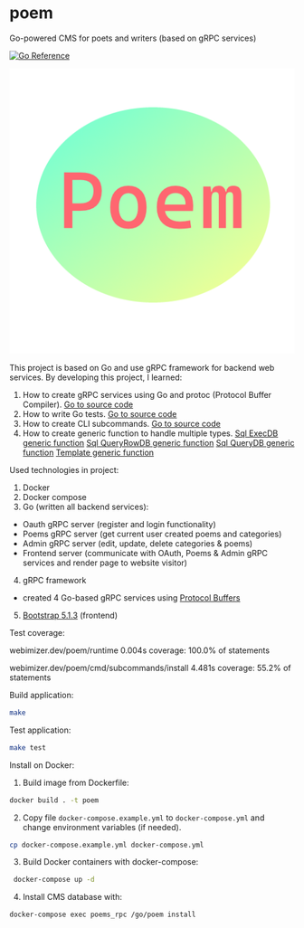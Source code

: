 # poem
Go-powered CMS for poets and writers (based on gRPC services)

[![Go Reference](https://pkg.go.dev/badge/webimizer.dev/poem.svg)](https://pkg.go.dev/webimizer.dev/poem)

![Poem](cmd/subcommands/adminfrontend/assets/img/poem_logo.png "Poem")

This project is based on Go and use gRPC framework for backend web services. 
By developing this project, I learned:
1. How to create gRPC services using Go and protoc (Protocol Buffer Compiler). [Go to source code](https://github.com/vaclovas2020/poem/blob/main/poems/poems.proto)
2. How to write Go tests. [Go to source code](https://github.com/vaclovas2020/poem/blob/main/poem_test.go)
3. How to create CLI subcommands. [Go to source code](https://github.com/vaclovas2020/poem/blob/main/cmd/subcommands/subcommands.go)
4. How to create generic function to handle multiple types. [Sql ExecDB generic function](https://github.com/vaclovas2020/poem/blob/main/runtime/db_exec.go) [Sql QueryRowDB generic function](https://github.com/vaclovas2020/poem/blob/main/runtime/db_query_row.go) [Sql QueryDB generic function](https://github.com/vaclovas2020/poem/blob/main/runtime/db_query.go) [Template generic function](https://github.com/vaclovas2020/poem/blob/main/runtime/generic_template.go)

Used technologies in project:
1. Docker
2. Docker compose
3. Go (written all backend services):
- Oauth gRPC server (register and login functionality)
- Poems gRPC server (get current user created poems and categories)
- Admin gRPC server  (edit, update, delete categories & poems)
- Frontend server (communicate with OAuth, Poems & Admin gRPC services and render page to website visitor)
4. gRPC framework
- created 4 Go-based gRPC services using [Protocol Buffers](https://developers.google.com/protocol-buffers/docs/gotutorial)
5. [Bootstrap 5.1.3](https://getbootstrap.com/docs/5.1/getting-started/introduction/) (frontend)

Test coverage:

webimizer.dev/poem/runtime	0.004s	coverage: 100.0% of statements

webimizer.dev/poem/cmd/subcommands/install	4.481s	coverage: 55.2% of statements

Build application:
```sh
make
```

Test application:
```sh
make test
```

Install on Docker:
1. Build image from Dockerfile:
```sh
docker build . -t poem
```
2. Copy file ```docker-compose.example.yml``` to ```docker-compose.yml``` and change environment variables (if needed).

```sh
cp docker-compose.example.yml docker-compose.yml
```

3. Build Docker containers with docker-compose:
```sh
 docker-compose up -d
```
4. Install CMS database with:
```sh
docker-compose exec poems_rpc /go/poem install
```